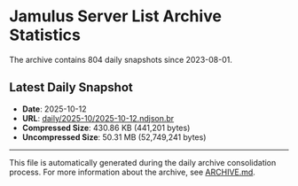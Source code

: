 # Jamulus Server List Archive Statistics

The archive contains 804 daily snapshots since 2023-08-01.

## Latest Daily Snapshot

- **Date**: 2025-10-12
- **URL**: [daily/2025-10/2025-10-12.ndjson.br](https://jamulus-archive.ap-south-1.linodeobjects.com/main/daily/2025-10/2025-10-12.ndjson.br)
- **Compressed Size**: 430.86 KB (441,201 bytes)
- **Uncompressed Size**: 50.31 MB (52,749,241 bytes)

---

This file is automatically generated during the daily archive consolidation process.
For more information about the archive, see [ARCHIVE.md](ARCHIVE.md).
